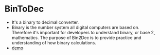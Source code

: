 # BinToDec

- It's a binary to decimal converter.
- Binary is the number system all digital computers are based on. Therefore it's important for developers to understand binary, or base 2, mathematics. The purpose of Bin2Dec is to provide practice and understanding of how binary calculations.
- <a href="https://bintodecconverter.netlify.app/">demo</a>

